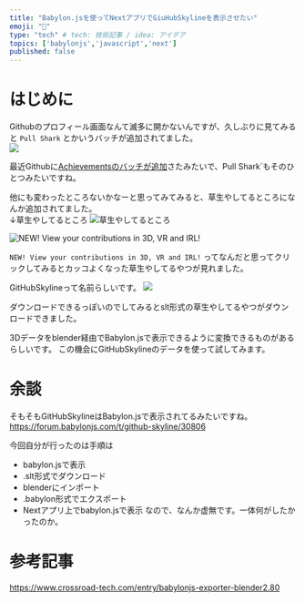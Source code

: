 ```yaml
---
title: "Babylon.jsを使ってNextアプリでGiuHubSkylineを表示させたい"
emoji: "🧊"
type: "tech" # tech: 技術記事 / idea: アイデア
topics: ['babylonjs','javascript','next']
published: false
---
```


# はじめに

Githubのプロフィール画面なんて滅多に開かないんですが、久しぶりに見てみると `Pull Shark` とかいうバッチが追加されてました。  
![](https://storage.googleapis.com/zenn-user-upload/90408d9e6d8a-20220618.png)

最近Githubに[Achievementsのバッチが追加](https://zenn.dev/nyancat/articles/20220612-github-achievements)さたみたいで、Pull Shark`もそのひとつみたいですね。

他にも変わったところないかなーと思ってみてみると、草生やしてるところになんか追加されてました。  
↓草生やしてるところ
![草生やしてるところ](https://storage.googleapis.com/zenn-user-upload/4c48c26d700d-20220618.png)

![NEW! View your contributions in 3D, VR and IRL!](https://storage.googleapis.com/zenn-user-upload/58e706d6be7d-20220618.png)

`NEW! View your contributions in 3D, VR and IRL!` ってなんだと思ってクリックしてみるとカッコよくなった草生やしてるやつが見れました。

GitHubSkylineって名前らしいです。
![](https://storage.googleapis.com/zenn-user-upload/71ebf12fa3d4-20220618.gif)

ダウンロードできるっぽいのでしてみるとslt形式の草生やしてるやつがダウンロードできました。

3Dデータをblender経由でBabylon.jsで表示できるように変換できるものがあるらしいです。
この機会にGitHubSkylineのデータを使って試してみます。  

# 余談
そもそもGitHubSkylineはBabylon.jsで表示されてるみたいですね。
https://forum.babylonjs.com/t/github-skyline/30806

今回自分が行ったのは手順は
* babylon.jsで表示
* .slt形式でダウンロード
* blenderにインポート
* .babylon形式でエクスポート
* Nextアプリ上でbabylon.jsで表示
なので、なんか虚無です。一体何がしたかったのか。


# 参考記事
https://www.crossroad-tech.com/entry/babylonjs-exporter-blender2.80
